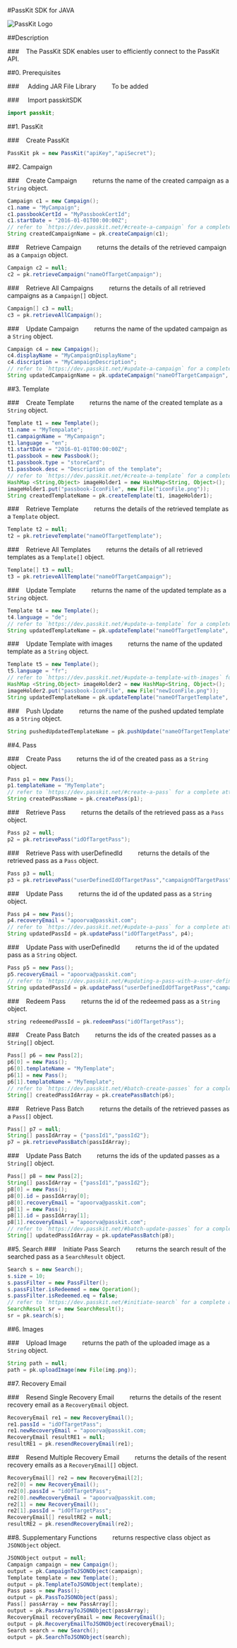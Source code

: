 #PassKit SDK for JAVA

![PassKit Logo](https://passkit.com/images/passkit-logo.png)

##Description

###&nbsp;&nbsp;&nbsp;&nbsp;The PassKit SDK enables user to efficiently connect to the PassKit API.

##0. Prerequisites

###&nbsp;&nbsp;&nbsp;&nbsp; Adding JAR File Library
&nbsp;&nbsp;&nbsp;&nbsp;&nbsp;&nbsp;&nbsp;&nbsp;To be added

###&nbsp;&nbsp;&nbsp;&nbsp; Import passkitSDK

```java
import passkit;
```

##1. PassKit

###&nbsp;&nbsp;&nbsp;&nbsp;Create PassKit

```java
PassKit pk = new PassKit("apiKey","apiSecret");
```

##2. Campaign

###&nbsp;&nbsp;&nbsp;&nbsp;Create Campaign
&nbsp;&nbsp;&nbsp;&nbsp;&nbsp;&nbsp;&nbsp;&nbsp;returns the name of the created campaign as a `String` object.

```java
Campaign c1 = new Campaign();
c1.name = "MyCampaign";
c1.passbookCertId = "MyPassbookCertId";
c1.startDate = "2016-01-01T00:00:00Z";
// refer to `https://dev.passkit.net/#create-a-campaign` for a complete attribute list.
String createdCampaignName = pk.createCampaign(c1);
```

###&nbsp;&nbsp;&nbsp;&nbsp;Retrieve Campaign
&nbsp;&nbsp;&nbsp;&nbsp;&nbsp;&nbsp;&nbsp;&nbsp;returns the details of the retrieved campaign as a `Campaign` object.

```java
Campaign c2 = null;
c2 = pk.retrieveCampaign("nameOfTargetCampaign");
```

###&nbsp;&nbsp;&nbsp;&nbsp;Retrieve All Campaigns
&nbsp;&nbsp;&nbsp;&nbsp;&nbsp;&nbsp;&nbsp;&nbsp;returns the details of all retrieved campaigns as a `Campaign[]` object.

```java
Campaign[] c3 = null;
c3 = pk.retrieveAllCampaign();
```

###&nbsp;&nbsp;&nbsp;&nbsp;Update Campaign
&nbsp;&nbsp;&nbsp;&nbsp;&nbsp;&nbsp;&nbsp;&nbsp;returns the name of the updated campaign as a `String` object.

```java
Campaign c4 = new Campaign();
c4.displayName = "MyCampaignDisplayName";
c4.discription = "MyCampaignDescription";
// refer to `https://dev.passkit.net/#update-a-campaign` for a complete attribute list.
String updatedCampaignName = pk.updateCampaign("nameOfTargetCampaign", c4);
```

##3. Template

###&nbsp;&nbsp;&nbsp;&nbsp;Create Template
&nbsp;&nbsp;&nbsp;&nbsp;&nbsp;&nbsp;&nbsp;&nbsp;returns the name of the created template as a `String` object.

```java
Template t1 = new Template();
t1.name = "MyTempalate";
t1.campaignName = "MyCampaign";
t1.language = "en";
t1.startDate = "2016-01-01T00:00:00Z";
t1.passbook = new Passbook();
t1.passbook.type = "storeCard";
t1.passbook.desc = "Description of the template";
// refer to `https://dev.passkit.net/#create-a-template` for a complete attribute list.
HashMap <String,Object> imageHolder1 = new HashMap<String, Object>();
imageHolder1.put("passbook-IconFile", new File("iconFile.png"));
String createdTemplateName = pk.createTemplate(t1, imageHolder1);
```

###&nbsp;&nbsp;&nbsp;&nbsp;Retrieve Template
&nbsp;&nbsp;&nbsp;&nbsp;&nbsp;&nbsp;&nbsp;&nbsp;returns the details of the retrieved template as a `Template` object.

```java
Template t2 = null;
t2 = pk.retrieveTemplate("nameOfTargetTemplate");
```

###&nbsp;&nbsp;&nbsp;&nbsp;Retrieve All Templates
&nbsp;&nbsp;&nbsp;&nbsp;&nbsp;&nbsp;&nbsp;&nbsp;returns the details of all retrieved templates as a `Template[]` object.

```java
Template[] t3 = null;
t3 = pk.retrieveAllTemplate("nameOfTargetCampaign");
```

###&nbsp;&nbsp;&nbsp;&nbsp;Update Template
&nbsp;&nbsp;&nbsp;&nbsp;&nbsp;&nbsp;&nbsp;&nbsp;returns the name of the updated template as a `String` object.

```java
Template t4 = new Template();
t4.language = "de";
// refer to `https://dev.passkit.net/#update-a-template` for a complete attribute list.
String updatedTemplateName = pk.updateTemplate("nameOfTargetTemplate", t4);
```

###&nbsp;&nbsp;&nbsp;&nbsp;Update Template with images
&nbsp;&nbsp;&nbsp;&nbsp;&nbsp;&nbsp;&nbsp;&nbsp;returns the name of the updated template as a `String` object.

```java
Template t5 = new Template();
t5.language = "fr";
// refer to `https://dev.passkit.net/#update-a-template-with-images` for a complete attribute list.
HashMap <String,Object> imageHolder2 = new HashMap<String, Object>();
imageHolder2.put("passbook-IconFile", new File("newIconFile.png"));
String updatedTemplateName = pk.updateTemplate("nameOfTargetTemplate", t5, imageHolder2);
```

###&nbsp;&nbsp;&nbsp;&nbsp;Push Update
&nbsp;&nbsp;&nbsp;&nbsp;&nbsp;&nbsp;&nbsp;&nbsp;returns the name of the pushed updated template as a `String` object.
```java
String pushedUpdatedTemplateName = pk.pushUpdate("nameOfTargetTemplate");
```

##4. Pass

###&nbsp;&nbsp;&nbsp;&nbsp;Create Pass
&nbsp;&nbsp;&nbsp;&nbsp;&nbsp;&nbsp;&nbsp;&nbsp;returns the id of the created pass as a `String` object.

```java
Pass p1 = new Pass();
p1.templateName = "MyTemplate";
// refer to `https://dev.passkit.net/#create-a-pass` for a complete attribute list.
String createdPassName = pk.createPass(p1);
```

###&nbsp;&nbsp;&nbsp;&nbsp;Retrieve Pass
&nbsp;&nbsp;&nbsp;&nbsp;&nbsp;&nbsp;&nbsp;&nbsp;returns the details of the retrieved pass as a `Pass` object.

```java
Pass p2 = null;
p2 = pk.retrievePass("idOfTargetPass");
```

###&nbsp;&nbsp;&nbsp;&nbsp;Retrieve Pass with userDefinedId
&nbsp;&nbsp;&nbsp;&nbsp;&nbsp;&nbsp;&nbsp;&nbsp;returns the details of the retrieved pass as a `Pass` object.

```java
Pass p3 = null;
p3 = pk.retrievePass("userDefinedIdOfTargetPass","campaignOfTargetPass");
```

###&nbsp;&nbsp;&nbsp;&nbsp;Update Pass
&nbsp;&nbsp;&nbsp;&nbsp;&nbsp;&nbsp;&nbsp;&nbsp;returns the id of the updated pass as a `String` object.

```java
Pass p4 = new Pass();
p4.recoveryEmail = "apoorva@passkit.com";
// refer to `https://dev.passkit.net/#update-a-pass` for a complete attribute list.
String updatedPassId = pk.updatePass("idOfTargetPass", p4);
```

###&nbsp;&nbsp;&nbsp;&nbsp;Update Pass with userDefinedId
&nbsp;&nbsp;&nbsp;&nbsp;&nbsp;&nbsp;&nbsp;&nbsp;returns the id of the updated pass as a `String` object.

```java
Pass p5 = new Pass();
p5.recoveryEmail = "apoorva@passkit.com";
// refer to `https://dev.passkit.net/#updating-a-pass-with-a-user-defined-id` for a complete attribute list.
String updatedPassId = pk.updatePass("userDefinedIdOfTargetPass","campaignOfTargetPass", p5);
```

###&nbsp;&nbsp;&nbsp;&nbsp;Redeem Pass
&nbsp;&nbsp;&nbsp;&nbsp;&nbsp;&nbsp;&nbsp;&nbsp;returns the id of the redeemed pass as a `String` object.

```java
string redeemedPassId = pk.redeemPass("idOfTargetPass");
```

###&nbsp;&nbsp;&nbsp;&nbsp;Create Pass Batch
&nbsp;&nbsp;&nbsp;&nbsp;&nbsp;&nbsp;&nbsp;&nbsp;returns the ids of the created passes as a `String[]` object.

```java
Pass[] p6 = new Pass[2];
p6[0] = new Pass();
p6[0].templateName = "MyTemplate";
p6[1] = new Pass();
p6[1].templateName = "MyTemplate";
// refer to `https://dev.passkit.net/#batch-create-passes` for a complete attribute list.
String[] createdPassIdArray = pk.createPassBatch(p6);
```

###&nbsp;&nbsp;&nbsp;&nbsp;Retrieve Pass Batch
&nbsp;&nbsp;&nbsp;&nbsp;&nbsp;&nbsp;&nbsp;&nbsp;returns the details of the retrieved passes as a `Pass[]` object.

```java
Pass[] p7 = null;
String[] passIdArray = {"passId1","passId2"};
p7 = pk.retrievePassBatch(passIdArray);
```

###&nbsp;&nbsp;&nbsp;&nbsp;Update Pass Batch
&nbsp;&nbsp;&nbsp;&nbsp;&nbsp;&nbsp;&nbsp;&nbsp;returns the ids of the updated passes as a `String[]` object.

```java
Pass[] p8 = new Pass[2];
String[] passIdArray = {"passId1","passId2"};
p8[0] = new Pass();
p8[0].id = passIdArray[0];
p8[0].recoveryEmail = "apoorva@passkit.com";
p8[1] = new Pass();
p8[1].id = passIdArray[1];
p8[1].recoveryEmail = "apoorva@passkit.com";
// refer to `https://dev.passkit.net/#batch-update-passes` for a complete attribute list.
String[] updatedPassIdArray = pk.updatePassBatch(p8);
```

##5. Search
###&nbsp;&nbsp;&nbsp;&nbsp;Initiate Pass Search
&nbsp;&nbsp;&nbsp;&nbsp;&nbsp;&nbsp;&nbsp;&nbsp;returns the search result of the searched pass as a `SearchResult` object.

```java
Search s = new Search();
s.size = 10;
s.passFilter = new PassFilter();
s.passFilter.isRedeemed = new Operation();
s.passFilter.isRedeemed.eq = false;
// refer to `https://dev.passkit.net/#initiate-search` for a complete attribute list.
SearchResult sr = new SearchResult();
sr = pk.search(s);
```

##6. Images

###&nbsp;&nbsp;&nbsp;&nbsp;Upload Image
&nbsp;&nbsp;&nbsp;&nbsp;&nbsp;&nbsp;&nbsp;&nbsp;returns the path of the uploaded image as a `String` object.

```java
String path = null;
path = pk.uploadImage(new File(img.png));
```

##7. Recovery Email

###&nbsp;&nbsp;&nbsp;&nbsp;Resend Single Recovery Email
&nbsp;&nbsp;&nbsp;&nbsp;&nbsp;&nbsp;&nbsp;&nbsp;returns the details of the resent recovery email as a `RecoveryEmail` object.
```java
RecoveryEmail re1 = new RecoveryEmail();
re1.passId = "idOfTargetPass";
re1.newRecoveryEmail = "apoorva@passkit.com;
RecoveryEmail resultRE1 = null;
resultRE1 = pk.resendRecoveryEmail(re1);
```

###&nbsp;&nbsp;&nbsp;&nbsp;Resend Multiple Recovery Email
&nbsp;&nbsp;&nbsp;&nbsp;&nbsp;&nbsp;&nbsp;&nbsp;returns the details of the resent recovery emails as a `RecoveryEmail[]` object.

```java
RecoveryEmail[] re2 = new RecoveryEmail[2];
re2[0] = new RecoveryEmail();
re2[0].passId = "idOfTargetPass";
re2[0].newRecoveryEmail = "apoorva@passkit.com;
re2[1] = new RecoveryEmail();
re2[1].passId = "idOfTargetPass";
RecoveryEmail[] resultRE2 = null;
resultRE2 = pk.resendRecoveryEmail(re2);
```

##8. Supplementary Functions
&nbsp;&nbsp;&nbsp;&nbsp;&nbsp;&nbsp;&nbsp;&nbsp;returns respective class object as `JSONObject` object.

```java
JSONObject output = null;
Campaign campaign = new Campaign();
output = pk.CampaignToJSONObject(campaign); 
Template template = new Template();
output = pk.TemplateToJSONObject(template); 
Pass pass = new Pass();
output = pk.PassToJSONObject(pass); 
Pass[] passArray = new PassArray[];
output = pk.PassArrayToJSONObject(passArray); 
RecoveryEmail recoveryEmail = new RecoveryEmail();
output = pk.RecoveryEmailToJSONObject(recoveryEmail); 
Search search = new Search();
output = pk.SearchToJSONObject(search); 
```
